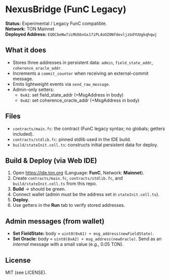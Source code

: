 # NexusBridge (FunC Legacy)

**Status:** Experimental / Legacy FunC compatible.  
**Network:** TON Mainnet  
**Deployed Address:** `EQDCbeNw7iLMUbbnGx17iPL4oOZ0NfdevljzGdYUUgkqhqwj`

## What it does
- Stores three addresses in persistent data: `admin`, `field_state_addr`, `coherence_oracle_addr`.
- Increments a `commit_counter` when receiving an external-commit message.
- Emits lightweight events via `send_raw_message`.
- Admin-only setters:
  - `0xA1`: set field_state_addr (+MsgAddress in body)
  - `0xA2`: set coherence_oracle_addr (+MsgAddress in body)

## Files
- `contracts/main.fc`: the contract (FunC legacy syntax; no globals; getters included).
- `contracts/stdlib.fc`: pinned stdlib used in the IDE build.
- `build/stateInit.cell.ts`: constructs initial persistent data for deploy.

## Build & Deploy (via Web IDE)
1. Open https://ide.ton.org (Language: **FunC**, Network: **Mainnet**).
2. Create `contracts/main.fc`, `contracts/stdlib.fc`, and `build/stateInit.cell.ts` from this repo.
3. **Build** → should be green.
4. Connect wallet (admin must be the address set in `stateInit.cell.ts`).
5. **Deploy**.  
6. Use getters in the **Run** tab to verify stored addresses.

## Admin messages (from wallet)
- **Set FieldState:** body = `uint8(0xA1) + msg_address(newFieldState)`.
- **Set Oracle:** body = `uint8(0xA2) + msg_address(newOracle)`.
Send as an *internal* message with a small value (e.g., 0.05 TON).

## License
MIT (see LICENSE).
